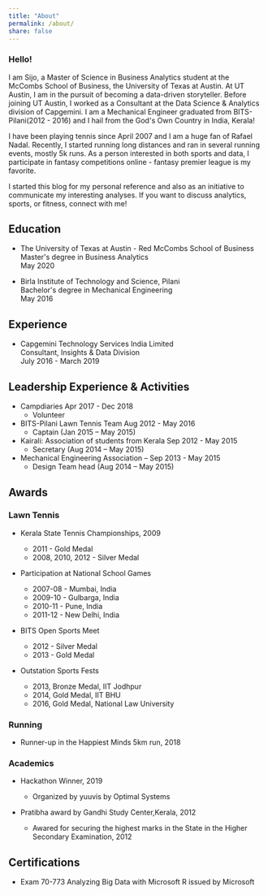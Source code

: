 ```yaml
---
title: "About"
permalink: /about/
share: false
---
```


### Hello! 

I am Sijo, a Master of Science in Business Analytics student at the McCombs School of Business, the University of Texas at Austin. 
At UT Austin, I am in the pursuit of becoming a data-driven storyteller. Before joining UT Austin, I worked as a Consultant at the Data Science & 
Analytics division of Capgemini. I am a Mechanical Engineer graduated from BITS-Pilani(2012 - 2016) and I hail from the God's Own Country in India, Kerala!  

I have been playing tennis since April 2007 and I am a huge fan of Rafael Nadal. Recently, I started running long distances and ran in several 
running events, mostly 5k runs. As a person interested in both sports and data, I participate in fantasy competitions online - fantasy premier league 
is my favorite. 

I started this blog for my personal reference and also as an initiative to communicate my interesting analyses. If you want to discuss analytics, 
sports, or fitness, connect with me! 

## Education

- The University of Texas at Austin - Red McCombs School of Business <br />
Master's degree in Business Analytics <br />
May 2020 <br />

- Birla Institute of Technology and Science, Pilani <br />
Bachelor's degree in Mechanical Engineering <br />
May 2016 <br />

## Experience

- Capgemini Technology Services India Limited <br />
Consultant, Insights & Data Division <br />
July 2016 - March 2019 <br />


## Leadership Experience & Activities

- Campdiaries Apr 2017 - Dec 2018
	* Volunteer 
- BITS-Pilani Lawn Tennis Team Aug 2012 - May 2016
	* Captain (Jan 2015 – May 2015) 
-  Kairali: Association of students from Kerala  Sep 2012 - May 2015
	* Secretary (Aug 2014 – May 2015)
-  Mechanical Engineering Association – Sep 2013 - May 2015
	* Design Team head (Aug 2014 – May 2015) 


## Awards

### Lawn Tennis 
- Kerala State Tennis Championships, 2009 <br />
	* 2011 - Gold Medal <br />
	* 2008, 2010, 2012 - Silver Medal <br />


- Participation at National School Games<br />
	* 2007-08 - Mumbai, India <br />
	* 2009-10 - Gulbarga, India <br />
	* 2010-11 - Pune, India <br />
	* 2011-12 - New Delhi, India <br />

- BITS Open Sports Meet 
	* 2012 - Silver Medal 
	* 2013 - Gold Medal 

- Outstation Sports Fests
	* 2013, Bronze Medal, IIT Jodhpur 
	* 2014, Gold Medal, IIT BHU
	* 2016, Gold Medal, National Law University 

### Running
- Runner-up in the Happiest Minds 5km run, 2018
	
### Academics 
- Hackathon Winner, 2019
	* Organized by yuuvis by Optimal Systems 
	
- Pratibha award by Gandhi Study Center,Kerala, 2012  <br />
	* Awared for securing the highest marks in the State in the Higher Secondary Examination, 2012 <br />


	

## Certifications

- Exam 70-773 Analyzing Big Data with Microsoft R issued by Microsoft

